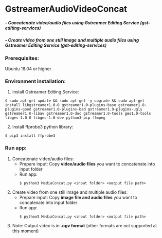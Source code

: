 # GstreamerAudioVideoConcat

##### - Concatenate video/audio files using Gstreamer Editing Service (gst-editing-services)
##### - Create video from one still image and multiple audio files using Gstreamer Editing Service (gst-editing-services)

### Prerequisites:
Ubuntu 16.04 or higher

### Environment installation:
1. Install Gstreamer Editing Service:
```
$ sudo apt-get update && sudo apt-get -y upgrade && sudo apt-get install libgstreamer1.0-0 gstreamer1.0-plugins-base gstreamer1.0-plugins-good gstreamer1.0-plugins-bad gstreamer1.0-plugins-ugly gstreamer1.0-libav gstreamer1.0-doc gstreamer1.0-tools ges1.0-tools libges-1.0-0 libges-1.0-dev python3-pip ffmpeg
```

2. Install ffprobe3 python library:
```
$ pip3 install ffprobe3
```
  
### Run app:
1. Concatenate video/audio files:
   - Prepare input: Copy **video/audio files** you want to concatenate into input folder
   - Run app:
     ```
     $ python3 MediaConcat.py <input folder> <output file path>
     ```
2. Create video from one still image and multiple audio files:
   - Prepare input: Copy **image file and audio files** you want to concatenate into input folder
   - Run app:
     ```
     $ python3 MediaConcat.py <input folder> <output file path>
     ```  
3. Note: Output video is in **.ogv format** (other formats are not supported at this moment)
